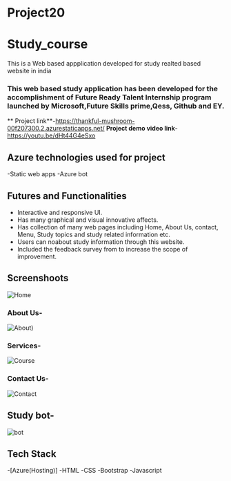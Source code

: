 # Project20
# Study_course #
This is a Web based appplication developed for study realted based website in india 

### This web based study application has been developed for the accomplishment of Future Ready Talent Internship program launched by Microsoft,Future Skills prime,Qess, Github and EY.

** Project link**-https://thankful-mushroom-00f207300.2.azurestaticapps.net/
**Project demo video link**-https://youtu.be/dHt44G4eSxo

## Azure technologies used for project 
-Static web apps
-Azure bot

## Futures and Functionalities

- Interactive and responsive UI.
- Has many graphical and visual innovative affects.
- Has collection of many web pages including Home, About Us, contact, Menu, Study topics and study related information etc.
- Users can noabout study information through this website.
- Included the feedback survey from to increase the scope of improvement.

## Screenshoots



![Home](https://user-images.githubusercontent.com/116786817/205242865-ebf7a43d-fdd7-4fc3-83b4-c05103d23540.png)


### About Us-


![About)](https://user-images.githubusercontent.com/116786817/205242912-75db55b8-32c2-4250-b9f3-e251d184c16e.png)


### Services-


![Course](https://user-images.githubusercontent.com/116786817/205242941-96c1a50c-a424-47e6-bdc6-68b625b31d2a.png)

### Contact Us-

![Contact](https://user-images.githubusercontent.com/116786817/205242963-2d16acab-bcec-4f89-8588-54de40c5f27d.png)


## Study bot-


![bot](https://user-images.githubusercontent.com/116786817/205243297-5def88fd-8b14-42e2-9180-5eb40d6771ff.png)

## Tech Stack

-[Azure(Hosting)]
-HTML
-CSS
-Bootstrap
-Javascript
